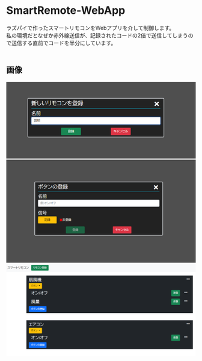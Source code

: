 # SmartRemote-WebApp
ラズパイで作ったスマートリモコンをWebアプリを介して制御します。  
私の環境だとなぜか赤外線送信が、記録されたコードの2倍で送信してしまうので送信する直前でコードを半分にしています。  
<br>
<!--そもそもの送受信回路などはこちら参考  
- [格安スマートリモコンの作り方](https://qiita.com/takjg/items/e6b8af53421be54b62c9)
-->
## 画像

![](/img/newremote.png)
![](/img/newbutton.png)
![](/img/sample.png)
